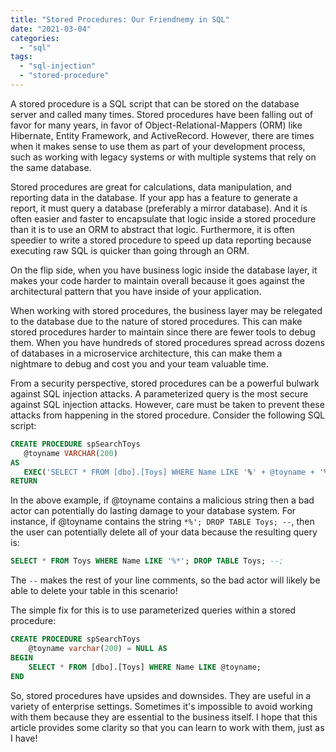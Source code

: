 ```yaml
---
title: "Stored Procedures: Our Friendnemy in SQL"
date: "2021-03-04"
categories: 
  - "sql"
tags: 
  - "sql-injection"
  - "stored-procedure"
---
```


A stored procedure is a SQL script that can be stored on the database server and called many times. Stored procedures have been falling out of favor for many years, in favor of Object-Relational-Mappers (ORM) like Hibernate, Entity Framework, and ActiveRecord. However, there are times when it makes sense to use them as part of your development process, such as working with legacy systems or with multiple systems that rely on the same database.

Stored procedures are great for calculations, data manipulation, and reporting data in the database. If your app has a feature to generate a report, it must query a database (preferably a mirror database). And it is often easier and faster to encapsulate that logic inside a stored procedure than it is to use an ORM to abstract that logic. Furthermore, it is often speedier to write a stored procedure to speed up data reporting because executing raw SQL is quicker than going through an ORM.

On the flip side, when you have business logic inside the database layer, it makes your code harder to maintain overall because it goes against the architectural pattern that you have inside of your application.

When working with stored procedures, the business layer may be relegated to the database due to the nature of stored procedures. This can make stored procedures harder to maintain since there are fewer tools to debug them. When you have hundreds of stored procedures spread across dozens of databases in a microservice architecture, this can make them a nightmare to debug and cost you and your team valuable time.

From a security perspective, stored procedures can be a powerful bulwark against SQL injection attacks. A parameterized query is the most secure against SQL injection attacks. However, care must be taken to prevent these attacks from happening in the stored procedure. Consider the following SQL script:

```sql
CREATE PROCEDURE spSearchToys
   @toyname VARCHAR(200)
AS
   EXEC('SELECT * FROM [dbo].[Toys] WHERE Name LIKE '%' + @toyname + '%'')
RETURN

```

In the above example, if @toyname contains a malicious string then a bad actor can potentially do lasting damage to your database system. For instance, if @toyname contains the string `*%'; DROP TABLE Toys; --`, then the user can potentially delete all of your data because the resulting query is:

```sql
SELECT * FROM Toys WHERE Name LIKE '%*'; DROP TABLE Toys; --;
```

The `--` makes the rest of your line comments, so the bad actor will likely be able to delete your table in this scenario!

The simple fix for this is to use parameterized queries within a stored procedure:

```sql
CREATE PROCEDURE spSearchToys
    @toyname varchar(200) = NULL AS
BEGIN
    SELECT * FROM [dbo].[Toys] WHERE Name LIKE @toyname;
END
```

So, stored procedures have upsides and downsides. They are useful in a variety of enterprise settings. Sometimes it's impossible to avoid working with them because they are essential to the business itself. I hope that this article provides some clarity so that you can learn to work with them, just as I have!
